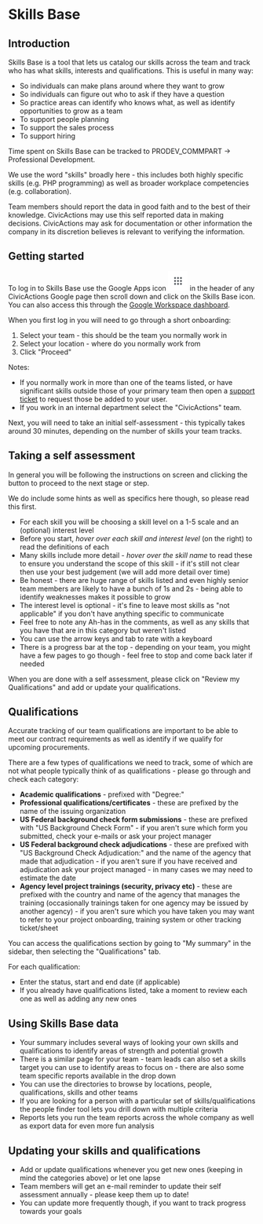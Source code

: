 # Skills Base

## Introduction

Skills Base is a tool that lets us catalog our skills across the team and track who has what skills, interests and qualifications. This is useful in many way:

- So individuals can make plans around where they want to grow
- So individuals can figure out who to ask if they have a question
- So practice areas can identify who knows what, as well as identify opportunities to grow as a team
- To support people planning
- To support the sales process
- To support hiring

Time spent on Skills Base can be tracked to PRODEV_COMMPART -> Professional Development.

We use the word "skills" broadly here - this includes both highly specific skills (e.g. PHP programming) as well as broader workplace competencies (e.g. collaboration).

Team members should report the data in good faith and to the best of their knowledge. CivicActions may use this self reported data in making decisions. CivicActions may ask for documentation or other information the company in its discretion believes is relevant to verifying the information.

## Getting started

To log in to Skills Base use the Google Apps icon ![Google Apps icon](../../images/gsuite.png) in the header of any CivicActions Google page then scroll down and click on the Skills Base icon. You can also access this through the [Google Workspace dashboard](https://workspace.google.com/dashboard).

When you first log in you will need to go through a short onboarding:

1. Select your team - this should be the team you normally work in
1. Select your location - where do you normally work from
1. Click "Proceed"

Notes:

- If you normally work in more than one of the teams listed, or have significant skills outside those of your primary team then open a [support ticket](../support.md#to-request-support) to request those be added to your user.
- If you work in an internal department select the "CivicActions" team.

Next, you will need to take an initial self-assessment - this typically takes around 30 minutes, depending on the number of skills your team tracks.

## Taking a self assessment

In general you will be following the instructions on screen and clicking the button to proceed to the next stage or step.

We do include some hints as well as specifics here though, so please read this first.

- For each skill you will be choosing a skill level on a 1-5 scale and an (optional) interest level
- Before you start, _hover over each skill and interest level_ (on the right) to read the definitions of each
- Many skills include more detail - _hover over the skill name_ to read these to ensure you understand the scope of this skill - if it's still not clear then use your best judgement (we will add more detail over time)
- Be honest - there are huge range of skills listed and even highly senior team members are likely to have a bunch of 1s and 2s - being able to identify weaknesses makes it possible to grow
- The interest level is optional - it's fine to leave most skills as "not applicable" if you don't have anything specific to communicate
- Feel free to note any Ah-has in the comments, as well as any skills that you have that are in this category but weren't listed
- You can use the arrow keys and tab to rate with a keyboard
- There is a progress bar at the top - depending on your team, you might have a few pages to go though - feel free to stop and come back later if needed

When you are done with a self assessment, please click on "Review my Qualifications" and add or update your qualifications.

## Qualifications

Accurate tracking of our team qualifications are important to be able to meet our contract requirements as well as identify if we qualify for upcoming procurements.

There are a few types of qualifications we need to track, some of which are not what people typically think of as qualifications - please go through and check each category:

- **Academic qualifications** - prefixed with "Degree:"
- **Professional qualifications/certificates** - these are prefixed by the name of the issuing organization
- **US Federal background check form submissions** - these are prefixed with "US Background Check Form" - if you aren't sure which form you submitted, check your e-mails or ask your project manager
- **US Federal background check adjudications** - these are prefixed with "US Background Check Adjudication:" and the name of the agency that made that adjudication - if you aren't sure if you have received and adjudication ask your project managed - in many cases we may need to estimate the date
- **Agency level project trainings (security, privacy etc)** - these are prefixed with the country and name of the agency that manages the training (occasionally trainings taken for one agency may be issued by another agency) - if you aren't sure which you have taken you may want to refer to your project onboarding, training system or other tracking ticket/sheet

You can access the qualifications section by going to "My summary" in the sidebar, then selecting the "Qualifications" tab.

For each qualification:

- Enter the status, start and end date (if applicable)
- If you already have qualifications listed, take a moment to review each one as well as adding any new ones

## Using Skills Base data

- Your summary includes several ways of looking your own skills and qualifications to identify areas of strength and potential growth
- There is a similar page for your team - team leads can also set a skills target you can use to identify areas to focus on - there are also some team specific reports available in the drop down
- You can use the directories to browse by locations, people, qualifications, skills and other teams
- If you are looking for a person with a particular set of skills/qualifications the people finder tool lets you drill down with multiple criteria
- Reports lets you run the team reports across the whole company as well as export data for even more fun analysis

## Updating your skills and qualifications

- Add or update qualifications whenever you get new ones (keeping in mind the categories above) or let one lapse
- Team members will get an e-mail reminder to update their self assessment annually - please keep them up to date!
- You can update more frequently though, if you want to track progress towards your goals
